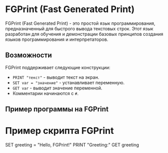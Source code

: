 # FGPrint (Fast Generated Print)

FGPrint (Fast Generated Print) - это простой язык программирования, предназначенный для быстрого вывода текстовых строк. Этот язык разработан для обучения и демонстрации базовых принципов создания языков программирования и интерпретаторов.

## Возможности

FGPrint поддерживает следующие конструкции:

- `PRINT "текст"` - выводит текст на экран.
- `SET var = "значение"` - устанавливает переменную.
- `GET var` - выводит значение переменной.
- Комментарии начинаются с `#`.

## Пример программы на FGPrint

# Пример скрипта FGPrint
SET greeting = "Hello, FGPrint!"
PRINT "Greeting:"
GET greeting
